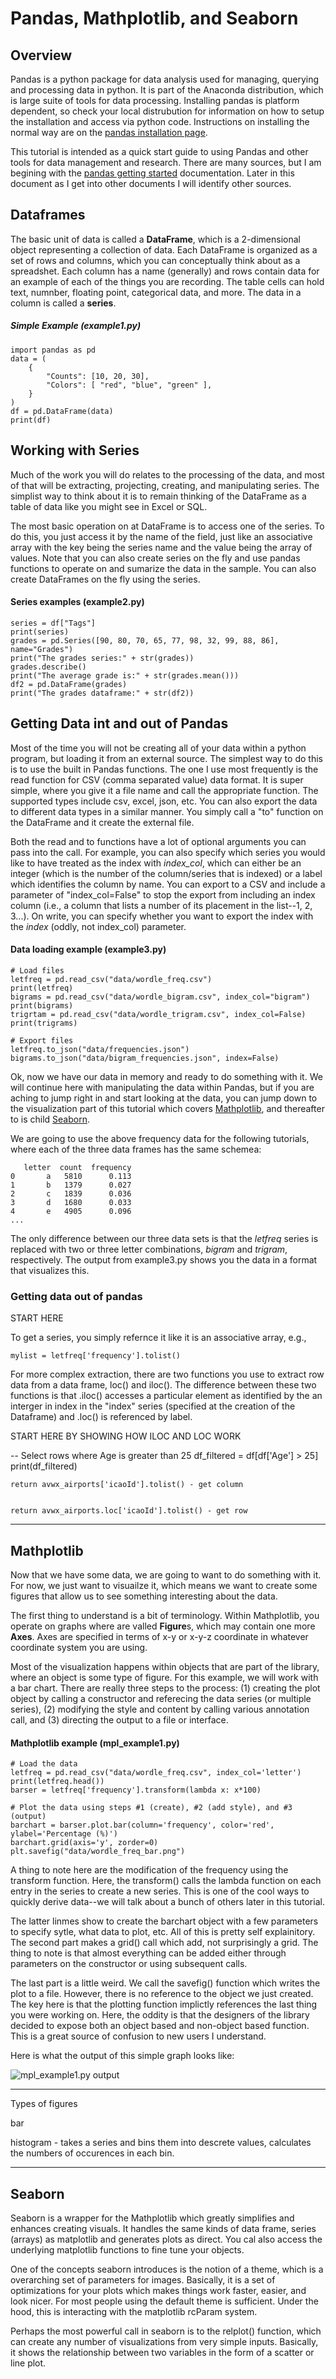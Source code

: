 # Pandas, Mathplotlib, and Seaborn

## Overview

Pandas is a python package for data analysis used for managing, querying and processing data in python.  It is part of the Anaconda distribution, which is large suite of tools for data processing.  Installing pandas is platform dependent, so check your local distrubution for information on how to setup the installation and access via python code.  Instructions on installing the normal way are on the [pandas installation page](https://pandas.pydata.org/docs/getting_started/install.html).

This tutorial is intended as a quick start guide to using Pandas and other tools for data management and research.  There are many sources, but I am begining with the [pandas getting started](https://pandas.pydata.org/docs/getting_started/index.html) documentation.  Later in this document as I get into other documents I will identify other sources.  

## Dataframes

The basic unit of data is called a **DataFrame**, which is a 2-dimensional object representing a collection of data.  Each DataFrame is organized as a set of rows and columns, which you can conceptually think about as a spreadshet.  Each column has a name (generally) and rows contain data for an example of each of the things you are recording.  The table cells can hold text, numnber, floating point, categorical data, and more.  The data in a column is called a **series**.

##### Simple Example (example1.py)

    import pandas as pd
    data = (
        {
            "Counts": [10, 20, 30],
            "Colors": [ "red", "blue", "green" ],
        }
    )
    df = pd.DataFrame(data)
    print(df)

## Working with Series

Much of the work you will do relates to the processing of the data, and most of that will be extracting, projecting, creating, and manipulating series.  The simplist way to think about it is to remain thinking of the DataFrame as a table of data like you might see in Excel or SQL.

The most basic operation on at DataFrame is to access one of the series.  To do this, you just access it by the name of the field, just like an associative array with the key being the series name and the value being the array of values.  Note that you can also create series on the fly and use pandas functions to operate on and sumarize the data in the sample.  You can also create DataFrames on the fly using the series.

#### Series examples (example2.py)

    series = df["Tags"]
    print(series)
    grades = pd.Series([90, 80, 70, 65, 77, 98, 32, 99, 88, 86], name="Grades")
    print("The grades series:" + str(grades))
    grades.describe()
    print("The average grade is:" + str(grades.mean()))
    df2 = pd.DataFrame(grades)
    print("The grades dataframe:" + str(df2))

## Getting Data int and out of Pandas

Most of the time you will not be creating all of your data within a python program, but loading it from an external source.  The simplest way to do this is to use the built in Pandas functions.  The one I use most frequently is the read function for CSV (comma separated value) data format.  It is super simple, where you give it a file name and call the appropriate function.  The supported types include csv, excel, json, etc.  You can also export the data to different data types in a similar manner.  You simply call a "to" function on the DataFrame and it create the external file.  

Both the read and to functions have a lot of optional arguments you can pass into the call.  For example, you can also specify which series you would like to have treated as the index with *index_col*, which can either be an integer (which is the number of the column/series that is indexed) or a label which identifies the column by name.  You can export to a CSV and include a parameter of "index_col=False" to stop the export from including an index column (i.e., a column that lists a number of its placement in the list--1, 2, 3...). On write, you can specify whether you want to export the index with the *index* (oddly, not index_col) parameter.

#### Data loading example (example3.py)

    # Load files
    letfreq = pd.read_csv("data/wordle_freq.csv")
    print(letfreq)
    bigrams = pd.read_csv("data/wordle_bigram.csv", index_col="bigram")
    print(bigrams)
    trigrtam = pd.read_csv("data/wordle_trigram.csv", index_col=False)
    print(trigrams)

    # Export files
    letfreq.to_json("data/frequencies.json")
    bigrams.to_json("data/bigram_frequencies.json", index=False)

Ok, now we have our data in memory and ready to do something with it.  We will continue here with manipulating the data within Pandas, but if you are aching to jump right in and start looking at the data, you can jump down to the visualization part of this tutorial which covers [Mathplotlib](#mathplotlib), and thereafter to is child [Seaborn](#seaborn).

We are going to use the above frequency data for the following tutorials, where each of the three data frames has the same schemea:

       letter  count  frequency
    0       a   5810      0.113
    1       b   1379      0.027
    2       c   1839      0.036
    3       d   1680      0.033
    4       e   4905      0.096
    ...

The only difference between our three data sets is that the *letfreq* series is replaced with two or three letter combinations, *bigram* and *trigram*, respectively.  The output from example3.py shows you the data in a format that visualizes this.

### Getting data out of pandas

START HERE

To get a series, you simply refernce it like it is an associative array, e.g.,

    mylist = letfreq['frequency'].tolist()

For more complex extraction, there are two functions you use to extract row data from a data frame, loc() and iloc().  The difference between these two functions is that .iloc() accesses a particular element as identified by the an interger in index in the "index" series (specified at the creation of the Dataframe) and .loc() is referenced by label.

START HERE BY SHOWING HOW ILOC AND LOC WORK


-- Select rows where Age is greater than 25
df_filtered = df[df['Age'] > 25]
print(df_filtered)


    return avwx_airports['icaoId'].tolist() - get column


    return avwx_airports.loc['icaoId'].tolist() - get row

---

## Mathplotlib

Now that we have some data, we are going to want to do something with it.  For now, we just want to visuailze it, which means we want to create some figures that allow us to see something interesting about the data.  

The first thing to understand is a bit of terminology.  Within Mathplotlib, you operate on graphs where are valled **Figure**s, which may contain one more **Axes**.  Axes are specified in terms of x-y or x-y-z coordinate in whatever coordinate system you are using.

Most of the visualization happens within objects that are part of the library, where an object is some type of figure.  For this example, we will work with a bar chart.  There are really three steps to the process: (1) creating the plot object by calling a constructor and referecing the data series (or multiple series), (2) modifying the style and content by calling various annotation call, and (3) directing the output to a file or interface.

#### Mathplotlib example (mpl_example1.py)

    # Load the data
    letfreq = pd.read_csv("data/wordle_freq.csv", index_col='letter')
    print(letfreq.head())
    barser = letfreq['frequency'].transform(lambda x: x*100)

    # Plot the data using steps #1 (create), #2 (add style), and #3 (output)
    barchart = barser.plot.bar(column='frequency', color='red', ylabel='Percentage (%)')
    barchart.grid(axis='y', zorder=0)
    plt.savefig("data/wordle_freq_bar.png")

A thing to note here are the modification of the frequency using the transform function.  Here, the transform() calls the lambda function on each entry in the series to create a new series.  This is one of the cool ways to quickly derive data--we will talk about a bunch of others later in this tutorial.

The latter linmes show to create the barchart object with a few parameters to specify sytle, what data to plot, etc.  All of this is pretty self explainitory.  The second part makes a grid() call which add, not surprisingly a grid.  The thing to note is that almost everything can be added either through parameters on the constructor or using subsequent calls.

The last part is a little weird.  We call the savefig() function which writes the plot to a file.  However, there is no reference to the object we just created.  The key here is that the plotting function implictly references the last thing you were working on.  Here, the oddity is that the designers of the library decided to expose both an object based and non-object based function.  This is a great source of confusion to new users I understand.

Here is what the output of this simple graph looks like:

![mpl_example1.py output](data/wordle_freq_bar.png)

---

Types of figures

bar

histogram - takes a series and bins them into descrete values, calculates the numbers of occurences in each bin.

---

## Seaborn

Seaborn is a wrapper for the Mathplotlib which greatly simplifies and enhances creating visuals.  It handles the same kinds of data frame, series (arrays) as matplotlib and generates plots as direct.  You cal also access the underlying matplotlib functions to fine tune your objects.

One of the concepts seaborn introduces is the notion of a theme, which is a overarching set of parameters for images.  Basically, it is a set of optimizations for your plots which makes things work faster, easier, and look nicer.  For most people using the default theme is sufficient.  Under the hood, this is interacting with the matplotlib rcParam system.

Perhaps the most powerful call in seaborn is to the relplot() function, which can create any number of visualizations from very simple inputs.  Basically, it shows the relationship between two variables in the form of a scatter or line plot.